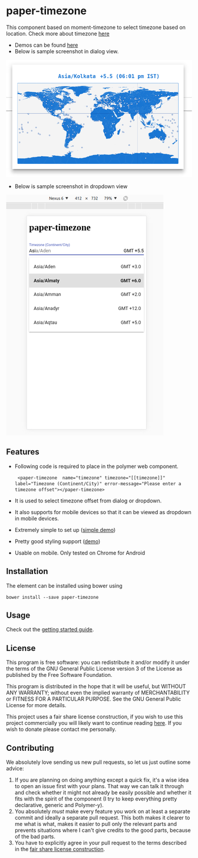 # paper-timezone

This component based on moment-timezone to select timezone based on location. Check more about timezone [here](http://momentjs.com/timezone/) 

 - Demos can be found [here](http://github.com/bluewatertracks/paper-timezone)
 - Below is sample screenshot in dialog view.

![Sample screenshot](images/timezonedialog.png)

- Below is sample screenshot in dropdown view

![dropdown](images/dropdown-view.png)

## Features

 - Following code is required to place in the polymer web component.

		<paper-timezone  name="timezone" timezone="[[timezone]]" label="Timezone (Continent/City)" error-message="Please enter a timezone offset"></paper-timezone>
 - It is used to select timezone offset from dialog or dropdown.
 - It also supports for mobile devices so that it can be viewed as dropdown in mobile devices.
 - Extremely simple to set up ([simple demo](http://david-mulder.github.io/paper-datatable/components/paper-datatable/demo/simple.html))
 - Pretty good styling support ([demo](http://david-mulder.github.io/paper-datatable/components/paper-datatable/demo/theming.html))
 - Usable on mobile. Only tested on Chrome for Android

## Installation

The element can be installed using bower using

    bower install --save paper-timezone

## Usage

Check out the [getting started guide](http://david-mulder.github.io/paper-datatable/components/paper-datatable/docs/docs.html?getting-started).

## License

This program is free software: you can redistribute it and/or modify
it under the terms of the GNU General Public License version 3 of the License as published by
the Free Software Foundation.

This program is distributed in the hope that it will be useful,
but WITHOUT ANY WARRANTY; without even the implied warranty of
MERCHANTABILITY or FITNESS FOR A PARTICULAR PURPOSE.  See the
GNU General Public License for more details.

This project uses a fair share license construction, if you wish to use this project commercially you will likely want to
continue reading [here](https://github.com/David-Mulder/fair-share-license/blob/master/CONTRIBUTING.md). If you wish to
donate please contact me personally.

## Contributing

We absolutely love sending us new pull requests, so let us just outline some advice:

 1. If you are planning on doing anything except a quick fix, it's a wise idea to open an issue first with your plans. That
    way we can talk it through and check whether it might not already be easily possible and whether it fits with the
    spirit of the component (I try to keep everything pretty declarative, generic and Polymer-y).
 2. You absolutely *must* make every feature you work on at least a separate commit and ideally a separate pull request.
    This both makes it clearer to me what is what, makes it easier to pull only the relevant parts and prevents situations
    where I can't give credits to the good parts, because of the bad parts.
 3. You have to explicitly agree in your pull request to the terms described in the
    [fair share license construction](https://github.com/).